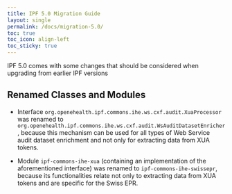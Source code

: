 ```yaml
---
title: IPF 5.0 Migration Guide
layout: single
permalink: /docs/migration-5.0/
toc: true
toc_icon: align-left  
toc_sticky: true
---
```


IPF 5.0 comes with some changes that should be considered when upgrading from earlier IPF versions

## Renamed Classes and Modules 

* Interface `org.openehealth.ipf.commons.ihe.ws.cxf.audit.XuaProcessor` was renamed to
  `org.openehealth.ipf.commons.ihe.ws.cxf.audit.WsAuditDatasetEnricher`, because this
  mechanism can be used for all types of Web Service audit dataset enrichment and not 
  only for extracting data from XUA tokens.

* Module `ipf-commons-ihe-xua` (containing an implementation of the aforementioned interface) 
  was renamed to `ipf-commons-ihe-swissepr`, because its functionalities relate not only
  to extracting data from XUA tokens and are specific for the Swiss EPR.

